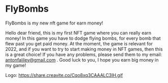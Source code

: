 # FlyBombs
FlyBombs is my new nft game for earn money!

Hello dear friend, this is my first NFT game where you can really earn money!
In this game you have to dodge flying bombs, for every bomb that flew past you get paid money. 
At the moment, the game is relevant for 2022, and if you want to try to start making money in NFT games, then this is a great choice!
If you have any problems, please send them to my email: antonfaiilev@gmail.com .
Good luck to you, I hope you earn big money in my game!

Logo:
https://share.creavite.co/Cqo8xq3CAAALC3lH.gif

